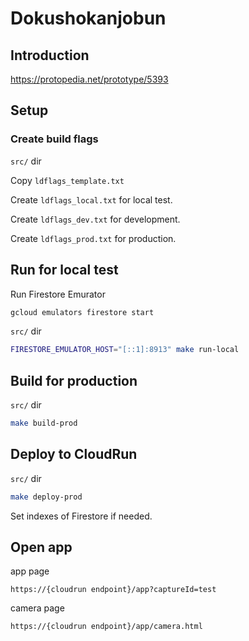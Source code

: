 # Dokushokanjobun

## Introduction
https://protopedia.net/prototype/5393


## Setup

### Create build flags

`src/` dir

Copy `ldflags_template.txt`

Create `ldflags_local.txt` for local test.

Create `ldflags_dev.txt` for development.

Create `ldflags_prod.txt` for production.


## Run for local test

Run Firestore Emurator

```sh
gcloud emulators firestore start
```

`src/` dir

```sh
FIRESTORE_EMULATOR_HOST="[::1]:8913" make run-local
```


## Build for production
`src/` dir

```sh
make build-prod
```

## Deploy to CloudRun

`src/` dir

```sh
make deploy-prod
```

Set indexes of Firestore if needed.

## Open app

app page

```
https://{cloudrun endpoint}/app?captureId=test
```

camera page

```
https://{cloudrun endpoint}/app/camera.html
```

